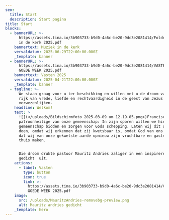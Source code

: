 ```yaml
---
seo:
  title: Start
  description: Start pagina
title: Start
blocks:
  - bannerURL: >-
      https://assets.tina.io/3b903733-b9d0-4a6c-be20-9dc3e2081414/Folder muziek
      in de kerk 2025.pdf
    bannertext: Muziek in de kerk
    vervaldatum: 2025-06-29T22:00:00.000Z
    _template: banner
  - bannerURL: >-
      https://assets.tina.io/3b903733-b9d0-4a6c-be20-9dc3e2081414/VASTEN en
      GOEDE WEEK 2025.pdf
    bannertext: Vasten 2025
    vervaldatum: 2025-04-21T22:00:00.000Z
    _template: banner
  - tagline: >-
      We staan graag voor u ter beschikking en willen met u de droom van een
      rijk van vrede, liefde en rechtvaardigheid in de geest van Jezus helpen
      verwezenlijken. 
    headline: Welkom!
    text: >
      ![](</uploads/Bildschirmfoto 2025-03-09 um 12.19.05.png>)Franciscus, de
      patroonheilige van onze gemeenschap: In zijn sporen willen we hier in onze
      gemeenschap bidden en zorgen voor Gods schepping. Laten wij dit samen
      doen, omdat wij erkennen dat zij kwetsbaar is, omdat God van ons verlangt
      dat wij van onze gekwetste aarde opnieuw zijn vruchtbare en gastvrije
      thuis maken.


      Die droom drukte pastoor Mauritz Andries zaliger in een inspirerend
      gedicht  uit.
    actions:
      - label: Vasten
        type: button
        icon: true
        link: >-
          https://assets.tina.io/3b903733-b9d0-4a6c-be20-9dc3e2081414/VASTEN en
          GOEDE WEEK 2025.pdf
    image:
      src: /uploads/MauritzAndries-removebg-preview.png
      alt: Mauritz andries gedicht
    _template: hero
---
```


